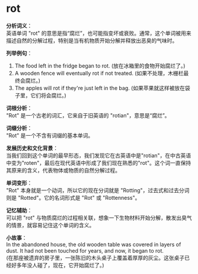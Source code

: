 # rot

**分析词义**：  
英语单词 "rot" 的意思是指“腐烂”，也可能指变坏或衰败。通常，这个单词被用来描述自然的分解过程，特别是当有机物质开始分解并释放出恶臭的气味时。

  

**列举例句**：

  

1.  The food left in the fridge began to rot. (放在冰箱里的食物开始腐烂了。)
2.  A wooden fence will eventually rot if not treated. (如果不处理，木栅栏最终会腐烂。)
3.  The apples will rot if they're just left in the bag. (如果苹果就这样被放在袋子里，它们将会腐烂。)

  

**词根分析**：  
"Rot" 是一个古老的词汇，它来自于旧英语的 "rotian"，意思是“腐烂”。

  

**词缀分析**：  
"Rot" 是一个不含有词缀的基本单词。

  

**发展历史和文化背景**：  
当我们回到这个单词的最早形态，我们发现它在古英语中是"rotian"，在中古英语中变为"roten"，最后在现代英语中形成了我们现在熟悉的"rot"。这个词一直保持其原来的含义，代表物体或物质的自然分解过程。

  

**单词变形**：  
"Rot" 本身就是一个动词，所以它的现在分词就是 "Rotting"，过去式和过去分词则是 "Rotted"。它的名词形式是 "Rot" 或 "Rottenness"。

  

**记忆辅助**：  
可以把 "rot" 与物质腐烂的过程相关联，想象一下生物材料开始分解，散发出臭气的情景，就容易记住这个单词的含义。

  

**小故事**：  
In the abandoned house, the old wooden table was covered in layers of dust. It had not been touched for years, and now, it began to rot.  
(在那座被遗弃的房子里，一张陈旧的木头桌子上覆盖着厚厚的灰尘。这张桌子已经好多年没人碰了，现在，它开始腐烂了。)
